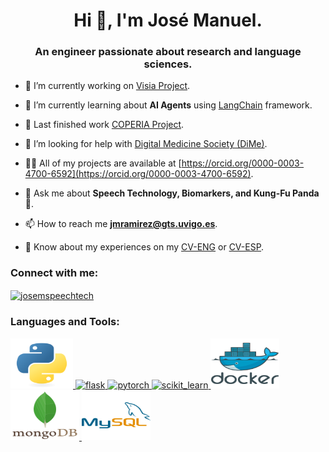 <h1 align="center">Hi 👋, I'm José Manuel.</h1>
<h3 align="center">An engineer passionate about research and language sciences.</h3>

- 🔭 I’m currently working on [Visia Project](https://gtm.uvigo.es/en/research/grants-supporting-research/).

- 🌱 I’m currently learning about **AI Agents** using [LangChain](https://www.langchain.com/) framework.

- 🧭 Last finished work [COPERIA Project](https://coperia.es/).

- 🤝 I’m looking for help with [Digital Medicine Society (DiMe)](https://dimesociety.org/).

- 👨‍💻 All of my projects are available at [https://orcid.org/0000-0003-4700-6592](https://orcid.org/0000-0003-4700-6592).

- 💬 Ask me about **Speech Technology, Biomarkers, and Kung-Fu Panda 🐼**.

- 📫 How to reach me **jmramirez@gts.uvigo.es**.

- 📄 Know about my experiences on my [CV-ENG](https://github.com/JMasr/JMasr/blob/main/CV_ENG_2025-Jose_M_Ramirez.pdf) or [CV-ESP](https://github.com/JMasr/JMasr/blob/main/CV_2025-Jose_M_Ramirez.pdf).

<h3 align="left">Connect with me:</h3>
<p align="left">
<a href="https://linkedin.com/in/josemspeechtech" target="blank"><img align="center" src="https://raw.githubusercontent.com/rahuldkjain/github-profile-readme-generator/master/src/images/icons/Social/linked-in-alt.svg" alt="josemspeechtech" height="30" width="40" /></a>
</p>

<h3 align="left">Languages and Tools:</h3>
<p align="left">
  <a href="https://www.python.org" target="_blank" rel="noreferrer"> <img src="https://raw.githubusercontent.com/devicons/devicon/master/icons/python/python-original.svg" alt="python" width="100" height="80"/> </a>   
  <a href="https://www.r-project.org/" target="_blank" rel="noreferrer"> <img src="https://www.r-project.org/Rlogo.png" alt="flask" width="100" height="80"/> </a>
  <a href="https://pytorch.org/" target="_blank" rel="noreferrer"> <img src="https://github.com/pytorch/pytorch/raw/main/docs/source/_static/img/pytorch-logo-dark.png" alt="pytorch" width="200" height="80"/> </a> 
  <a href="https://scikit-learn.org/" target="_blank" rel="noreferrer"> <img src="https://upload.wikimedia.org/wikipedia/commons/0/05/Scikit_learn_logo_small.svg" alt="scikit_learn" width="200" height="80"/> </a> 
  <a href="https://www.docker.com/" target="_blank" rel="noreferrer"> <img src="https://raw.githubusercontent.com/devicons/devicon/master/icons/docker/docker-original-wordmark.svg" alt="docker" width="110" height="80"/> </a> 
  <a href="https://www.mongodb.com/" target="_blank" rel="noreferrer"> <img src="https://raw.githubusercontent.com/devicons/devicon/master/icons/mongodb/mongodb-original-wordmark.svg" alt="mongodb" width="110" height="80"/> </a> 
  <a href="https://www.mysql.com/" target="_blank" rel="noreferrer"> <img src="https://raw.githubusercontent.com/devicons/devicon/master/icons/mysql/mysql-original-wordmark.svg" alt="mysql" width="110" height="80"/> </a>  
</p>
